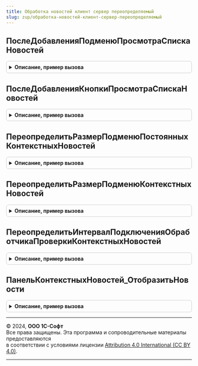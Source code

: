 ```yaml
---
title: Обработка новостей клиент сервер переопределяемый
slug: zup/обработка-новостей-клиент-сервер-переопределяемый
---
```



## ПослеДобавленияПодменюПросмотраСпискаНовостей
<details style="margin: 1em 0; padding: 0.5em; border: 1px solid #ccc; border-radius: 6px;">

<summary style="font-weight: bold; cursor: pointer;">Описание, пример вызова</summary>

```bsl

// Метод вызывается после создания подменю "Новости" для отображения контекстных новостей.
//
// Параметры:
//  Форма                  - ФормаКлиентскогоПриложения - форма;
//  ЭлементКоманднаяПанель - ЭлементФормы - командная панель, в конце которой будет размещено подменю "Новости";
//  ЭлементПодменюНовости  - ЭлементФормы - созданное подменю;
//  ТаблицаНовостей        - ТаблицаЗначений - таблица значений, в которой должны быть колонки:
//    * Новость              - СправочникСсылка.Новости - ссылка на новость;
//    * НовостьНаименование  - Строка - наименование;
//    * ДатаПубликации       - Дата - дата публикации новости;
//    * Важность             - Число - показатель важности;
//    * ЭтоПостояннаяНовость - Булево - показатель "постоянной" новости.
//
//@skip-warning
Процедура ПослеДобавленияПодменюПросмотраСпискаНовостей( Экспорт
```

Пример вызова
```bsl
ОбработкаНовостейКлиентСерверПереопределяемый.ПослеДобавленияПодменюПросмотраСпискаНовостей();
```
</details>

## ПослеДобавленияКнопкиПросмотраСпискаНовостей
<details style="margin: 1em 0; padding: 0.5em; border: 1px solid #ccc; border-radius: 6px;">

<summary style="font-weight: bold; cursor: pointer;">Описание, пример вызова</summary>

```bsl

// Метод вызывается после создания кнопки "Новости" для отображения списка контекстных новостей.
// Здесь можно изменить внешний вид созданной кнопки новостей, например вывести в заголовок количество новостей.
// Примечание: таблица новостей может быть еще НЕ рассчитана (например, если выбрана стратегия расчета в ПриОткрытии),
//  поэтому количество новостей будет = 0, хотя реально новости есть.
// В таблице новостей могут храниться одинаковые новости, но привязанные к разным формам / событиям.
// Поэтому необходимо вывести не общее количество строк, а количество уникальных новостей:
// СписокДобавленныхНовостей = Новый СписокЗначений;
// Для Каждого ТекущаяНовость Из ТаблицаНовостей Цикл
//	Если СписокДобавленныхНовостей.НайтиПоЗначению(ТекущаяНовость.Новость) = Неопределено Тогда
//		СписокДобавленныхНовостей.Добавить(ТекущаяНовость.Новость);
//	КонецЕсли;
// КонецЦикла;
//
// КоличествоНовостей = СписокДобавленныхНовостей.Количество(); // Количество важных + очень важных, вне зависимости от признака прочтенности.
// Если КоличествоНовостей > 0 Тогда
//	КнопкаНовостей.Заголовок = "Новости (" + КоличествоНовостей + ")";
//	//КомандаНовость.Заголовок = "Новости (" + КоличествоНовостей + ")";
// Иначе
//	//КомандаНовость.Заголовок = "Новости";
// КонецЕсли;
//
// Параметры:
//  Форма                  - ФормаКлиентскогоПриложения - форма;
//  ЭлементКоманднаяПанель - ЭлементФормы - командная панель, в конце которой будет размещена кнопка "Новости";
//  КнопкаНовостей         - ЭлементФормы - созданная кнопка;
//  ТаблицаНовостей        - ТаблицаЗначений - таблица значений, в которой должны быть колонки:
//    * Новость              - СправочникСсылка.Новости - ссылка на новость;
//    * НовостьНаименование  - Строка - наименование;
//    * ДатаПубликации       - Дата - дата публикации новости;
//    * Важность             - Число - показатель важности;
//    * ЭтоПостояннаяНовость - Булево - показатель "постоянной" новости.
//
//@skip-warning
Процедура ПослеДобавленияКнопкиПросмотраСпискаНовостей( Экспорт
```

Пример вызова
```bsl
ОбработкаНовостейКлиентСерверПереопределяемый.ПослеДобавленияКнопкиПросмотраСпискаНовостей();
```
</details>

## ПереопределитьРазмерПодменюПостоянныхКонтекстныхНовостей
<details style="margin: 1em 0; padding: 0.5em; border: 1px solid #ccc; border-radius: 6px;">

<summary style="font-weight: bold; cursor: pointer;">Описание, пример вызова</summary>

```bsl

// Метод переопределяет количество элементов подменю "Новости" для блока "Постоянные новости", т.е. сколько последних
//   новостей надо вывести в этот блок подменю.
// Разработчик конфигурации может поменять это количество.
//
// Параметры:
//  ТекущееЗначение - Число - количество элементов подменю "Новости" для блока "Постоянные новости".
//
// Возвращаемое значение:
//  Число.
//
//@skip-warning
Процедура ПереопределитьРазмерПодменюПостоянныхКонтекстныхНовостей(ТекущееЗначение = 5) Экспорт
```

Пример вызова
```bsl
ОбработкаНовостейКлиентСерверПереопределяемый.ПереопределитьРазмерПодменюПостоянныхКонтекстныхНовостей(ТекущееЗначение);
```
</details>

## ПереопределитьРазмерПодменюКонтекстныхНовостей
<details style="margin: 1em 0; padding: 0.5em; border: 1px solid #ccc; border-radius: 6px;">

<summary style="font-weight: bold; cursor: pointer;">Описание, пример вызова</summary>

```bsl

// Метод переопределяет количество элементов подменю "Новости" для блока "Новости", т.е. сколько последних
//   новостей надо вывести в этот блок подменю.
// Разработчик конфигурации может поменять это количество.
//
// Параметры:
//  ТекущееЗначение - Число - количество элементов подменю "Новости" для блока "Новости".
//
// Возвращаемое значение:
//  Число.
//
//@skip-warning
Процедура ПереопределитьРазмерПодменюКонтекстныхНовостей(ТекущееЗначение = 10) Экспорт
```

Пример вызова
```bsl
ОбработкаНовостейКлиентСерверПереопределяемый.ПереопределитьРазмерПодменюКонтекстныхНовостей(ТекущееЗначение);
```
</details>

## ПереопределитьИнтервалПодключенияОбработчикаПроверкиКонтекстныхНовостей
<details style="margin: 1em 0; padding: 0.5em; border: 1px solid #ccc; border-radius: 6px;">

<summary style="font-weight: bold; cursor: pointer;">Описание, пример вызова</summary>

```bsl

// Метод переопределяет интервал (в секундах), после которого в формах надо подключать обработчик получения новостей.
// Время не должно быть меньше 0,5 секунды.
//
// Параметры:
//  ТекущееЗначение - Число - число секунд, после которого должны подключаться обработчики событий.
//
// Возвращаемое значение:
//  Число.
//
//@skip-warning
Процедура ПереопределитьИнтервалПодключенияОбработчикаПроверкиКонтекстныхНовостей(ТекущееЗначение = 0.5) Экспорт
```

Пример вызова
```bsl
ОбработкаНовостейКлиентСерверПереопределяемый.ПереопределитьИнтервалПодключенияОбработчикаПроверкиКонтекстныхНовостей(ТекущееЗначение);
```
</details>

## ПанельКонтекстныхНовостей_ОтобразитьНовости
<details style="margin: 1em 0; padding: 0.5em; border: 1px solid #ccc; border-radius: 6px;">

<summary style="font-weight: bold; cursor: pointer;">Описание, пример вызова</summary>

```bsl

// В этой процедуре можно переопределить процедуру показа списка новостей для панели контекстных новостей.
// Массив структур новостей для отображения хранится в Форма.Новости.НовостиДляПанелиКонтекстныхНовостей.
// СпособОтображенияПанелиКонтекстныхНовостей хранится в Форма.Новости.СпособОтображенияПанелиКонтекстныхНовостей.
//
// Параметры:
//  Форма                - ФормаКлиентскогоПриложения - форма объекта с панелью важных новостей;
//  СтандартнаяОбработка - Булево - В данный параметр передается признак выполнения стандартной (библиотечной) обработки события.
//
//@skip-warning
Процедура ПанельКонтекстныхНовостей_ОтобразитьНовости(Форма, СтандартнаяОбработка) Экспорт
```

Пример вызова
```bsl
ОбработкаНовостейКлиентСерверПереопределяемый.ПанельКонтекстныхНовостей_ОтобразитьНовости(Форма, СтандартнаяОбработка) 
```
</details>

---

© 2024, **ООО 1С-Софт**  
Все права защищены. Эта программа и сопроводительные материалы предоставляются  
в соответствии с условиями лицензии [Attribution 4.0 International (CC BY 4.0)](https://creativecommons.org/licenses/by/4.0/legalcode).

---
